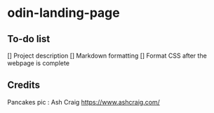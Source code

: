 # odin-landing-page

## To-do list

[] Project description
[] Markdown formatting
[] Format CSS after the webpage is complete

## Credits

Pancakes pic : Ash Craig https://www.ashcraig.com/

